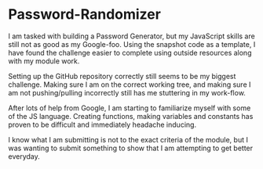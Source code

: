 # Password-Randomizer

I am tasked with building a Password Generator, but my JavaScript skills are still not as good as my Google-foo. Using the snapshot code as a template, I have found the challenge easier to complete using outside resources along with my module work. 

Setting up the GitHub repository correctly still seems to be my biggest challenge. Making sure I am on the correct working tree, and making sure I am not pushing/pulling incorrectly still has me stuttering in my work-flow. 

After lots of help from Google, I am starting to familiarize myself with some of the JS language. Creating functions, making variables and constants has proven to be difficult and immediately headache inducing. 

I know what I am submitting is not to the exact criteria of the module, but I was wanting to submit something to show that I am attempting to get better everyday. 